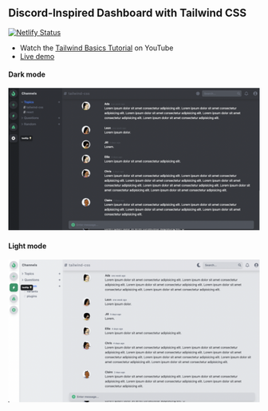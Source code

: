 ## Discord-Inspired Dashboard with Tailwind CSS

[![Netlify Status](https://api.netlify.com/api/v1/badges/e5670c2e-7a9f-4be2-955b-6bf8608ddc62/deploy-status)](https://app.netlify.com/sites/graceful-kitten-ffb5ca/deploys)

- Watch the [Tailwind Basics Tutorial](https://www.youtube.com/watch?v=pfaSUYaSgRo) on YouTube
- [Live demo](https://main--graceful-kitten-ffb5ca.netlify.app/)

#### Dark mode

![Dark mode](./dark-mode.png)

#### Light mode

![Light mode](./light-mode.png)
